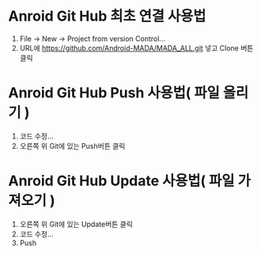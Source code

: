 # Anroid Git Hub 최초 연결 사용법
1. File -> New -> Project from version Control...
2. URL에 
https://github.com/Android-MADA/MADA_ALL.git
 넣고 Clone 버튼 클릭

# Anroid Git Hub Push 사용법( 파일 올리기 )
1. 코드 수정...
2. 오른쪽 위 Git에 있는 Push버튼 클릭

# Anroid Git Hub Update 사용법( 파일 가져오기 )
1. 오른쪽 위 Git에 있는 Update버튼 클릭
2. 코드 수정...
3. Push
